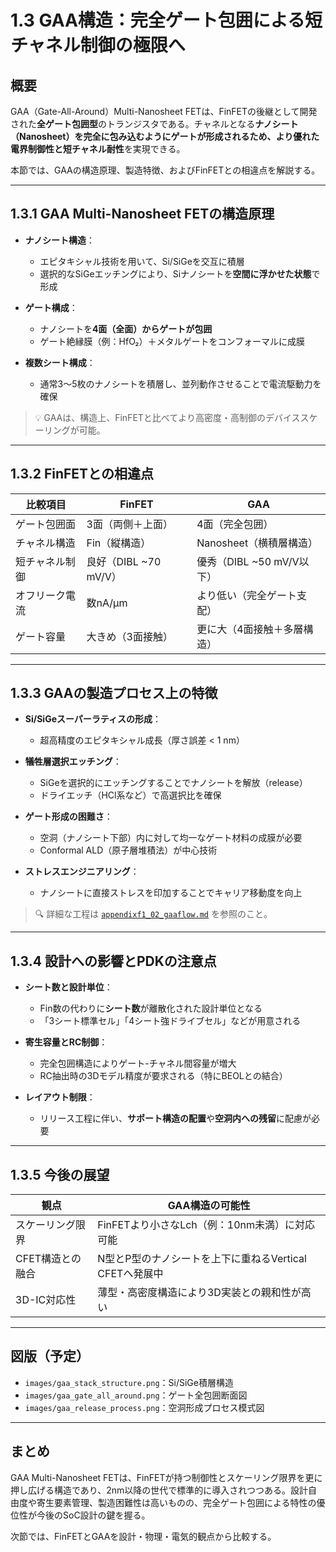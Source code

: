 # 1.3 GAA構造：完全ゲート包囲による短チャネル制御の極限へ

## 概要

GAA（Gate-All-Around）Multi-Nanosheet FETは、FinFETの後継として開発された**全ゲート包囲型**のトランジスタである。チャネルとなる**ナノシート（Nanosheet）**を完全に包み込むようにゲートが形成されるため、**より優れた電界制御性**と**短チャネル耐性**を実現できる。

本節では、GAAの構造原理、製造特徴、およびFinFETとの相違点を解説する。

---

## 1.3.1 GAA Multi-Nanosheet FETの構造原理

- **ナノシート構造**：
  - エピタキシャル技術を用いて、Si/SiGeを交互に積層
  - 選択的なSiGeエッチングにより、Siナノシートを**空間に浮かせた状態**で形成

- **ゲート構成**：
  - ナノシートを**4面（全面）からゲートが包囲**
  - ゲート絶縁膜（例：HfO₂）＋メタルゲートをコンフォーマルに成膜

- **複数シート構成**：
  - 通常3〜5枚のナノシートを積層し、並列動作させることで電流駆動力を確保

> 💡 GAAは、構造上、FinFETと比べてより高密度・高制御のデバイススケーリングが可能。

---

## 1.3.2 FinFETとの相違点

| 比較項目     | FinFET                      | GAA                             |
|--------------|-----------------------------|----------------------------------|
| ゲート包囲面 | 3面（両側＋上面）           | 4面（完全包囲）                 |
| チャネル構造 | Fin（縦構造）               | Nanosheet（横積層構造）         |
| 短チャネル制御 | 良好（DIBL ~70 mV/V）       | 優秀（DIBL ~50 mV/V以下）       |
| オフリーク電流 | 数nA/µm                     | より低い（完全ゲート支配）       |
| ゲート容量   | 大きめ（3面接触）           | 更に大（4面接触＋多層構造）     |

---

## 1.3.3 GAAの製造プロセス上の特徴

- **Si/SiGeスーパーラティスの形成**：
  - 超高精度のエピタキシャル成長（厚さ誤差 < 1 nm）

- **犠牲層選択エッチング**：
  - SiGeを選択的にエッチングすることでナノシートを解放（release）
  - ドライエッチ（HCl系など）で高選択比を確保

- **ゲート形成の困難さ**：
  - 空洞（ナノシート下部）内に対して均一なゲート材料の成膜が必要
  - Conformal ALD（原子層堆積法）が中心技術

- **ストレスエンジニアリング**：
  - ナノシートに直接ストレスを印加することでキャリア移動度を向上

> 🔍 詳細な工程は [`appendixf1_02_gaaflow.md`](./appendixf1_02_gaaflow.md) を参照のこと。

---

## 1.3.4 設計への影響とPDKの注意点

- **シート数と設計単位**：
  - Fin数の代わりに**シート数**が離散化された設計単位となる
  - 「3シート標準セル」「4シート強ドライブセル」などが用意される

- **寄生容量とRC制御**：
  - 完全包囲構造によりゲート-チャネル間容量が増大
  - RC抽出時の3Dモデル精度が要求される（特にBEOLとの結合）

- **レイアウト制限**：
  - リリース工程に伴い、**サポート構造の配置**や**空洞内への残留**に配慮が必要

---

## 1.3.5 今後の展望

| 観点 | GAA構造の可能性 |
|------|----------------|
| スケーリング限界 | FinFETより小さなLch（例：10nm未満）に対応可能 |
| CFET構造との融合 | N型とP型のナノシートを上下に重ねるVertical CFETへ発展中 |
| 3D-IC対応性 | 薄型・高密度構造により3D実装との親和性が高い |

---

## 図版（予定）

- `images/gaa_stack_structure.png`：Si/SiGe積層構造
- `images/gaa_gate_all_around.png`：ゲート全包囲断面図
- `images/gaa_release_process.png`：空洞形成プロセス模式図

---

## まとめ

GAA Multi-Nanosheet FETは、FinFETが持つ制御性とスケーリング限界を更に押し広げる構造であり、2nm以降の世代で標準的に導入されつつある。設計自由度や寄生要素管理、製造困難性は高いものの、完全ゲート包囲による特性の優位性が今後のSoC設計の鍵を握る。

次節では、FinFETとGAAを設計・物理・電気的観点から比較する。
